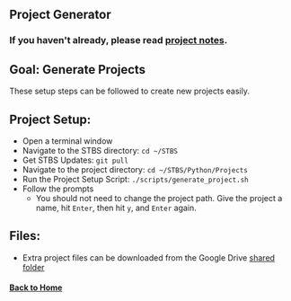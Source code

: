 ## Project Generator

### If you haven't already, please read [project notes](../README.md).

## Goal: Generate Projects

These setup steps can be followed to create new projects easily.

## Project Setup:

- Open a terminal window
- Navigate to the STBS directory: `cd ~/STBS`
- Get STBS Updates: `git pull`
- Navigate to the project directory: `cd ~/STBS/Python/Projects`
- Run the Project Setup Script: `./scripts/generate_project.sh`
- Follow the prompts
  - You should not need to change the project path. Give the project a name, hit `Enter`, then hit `y`, and `Enter` again.

## Files:

- Extra project files can be downloaded from the Google Drive [shared folder](https://drive.google.com/drive/folders/19lm31blakFJes99gz_KqloNM8IEqbpLa?usp=sharing)

#### [Back to Home](https://skiptheboringstuff.com)
